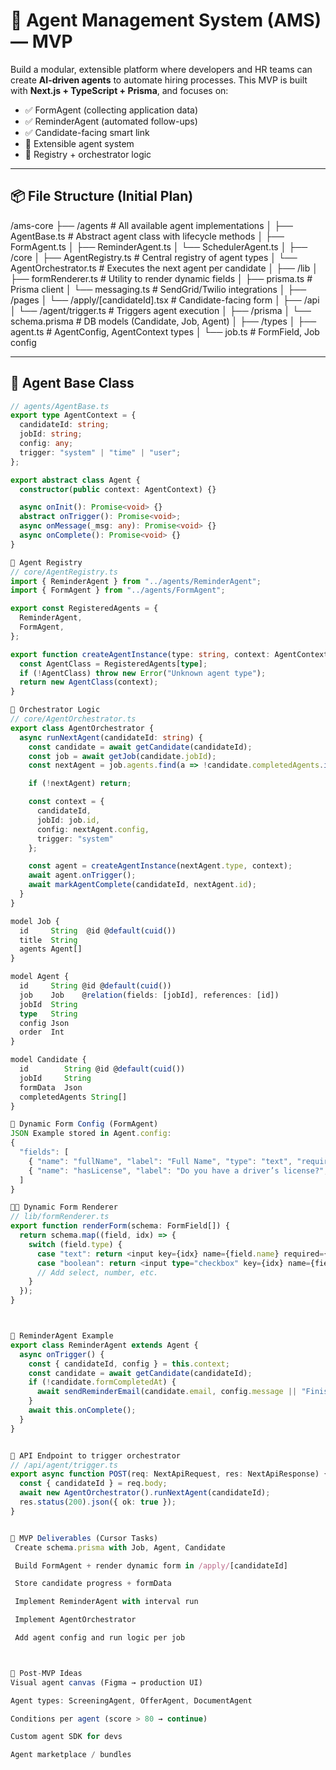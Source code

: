 # 🤖 Agent Management System (AMS) — MVP

Build a modular, extensible platform where developers and HR teams can create **AI-driven agents** to automate hiring processes. This MVP is built with **Next.js + TypeScript + Prisma**, and focuses on:

- ✅ FormAgent (collecting application data)
- ✅ ReminderAgent (automated follow-ups)
- ✅ Candidate-facing smart link
- 🧱 Extensible agent system
- 🧠 Registry + orchestrator logic

---

## 📦 File Structure (Initial Plan)

/ams-core
├── /agents # All available agent implementations
│ ├── AgentBase.ts # Abstract agent class with lifecycle methods
│ ├── FormAgent.ts
│ ├── ReminderAgent.ts
│ └── SchedulerAgent.ts
│
├── /core
│ ├── AgentRegistry.ts # Central registry of agent types
│ └── AgentOrchestrator.ts # Executes the next agent per candidate
│
├── /lib
│ ├── formRenderer.ts # Utility to render dynamic fields
│ ├── prisma.ts # Prisma client
│ └── messaging.ts # SendGrid/Twilio integrations
│
├── /pages
│ └── /apply/[candidateId].tsx # Candidate-facing form
│
├── /api
│ └── /agent/trigger.ts # Triggers agent execution
│
├── /prisma
│ └── schema.prisma # DB models (Candidate, Job, Agent)
│
├── /types
│ ├── agent.ts # AgentConfig, AgentContext types
│ └── job.ts # FormField, Job config



---

## 🧠 Agent Base Class

```ts
// agents/AgentBase.ts
export type AgentContext = {
  candidateId: string;
  jobId: string;
  config: any;
  trigger: "system" | "time" | "user";
};

export abstract class Agent {
  constructor(public context: AgentContext) {}

  async onInit(): Promise<void> {}
  abstract onTrigger(): Promise<void>;
  async onMessage(_msg: any): Promise<void> {}
  async onComplete(): Promise<void> {}
}

🔧 Agent Registry
// core/AgentRegistry.ts
import { ReminderAgent } from "../agents/ReminderAgent";
import { FormAgent } from "../agents/FormAgent";

export const RegisteredAgents = {
  ReminderAgent,
  FormAgent,
};

export function createAgentInstance(type: string, context: AgentContext): Agent {
  const AgentClass = RegisteredAgents[type];
  if (!AgentClass) throw new Error("Unknown agent type");
  return new AgentClass(context);
}

🧬 Orchestrator Logic
// core/AgentOrchestrator.ts
export class AgentOrchestrator {
  async runNextAgent(candidateId: string) {
    const candidate = await getCandidate(candidateId);
    const job = await getJob(candidate.jobId);
    const nextAgent = job.agents.find(a => !candidate.completedAgents.includes(a.id));

    if (!nextAgent) return;

    const context = {
      candidateId,
      jobId: job.id,
      config: nextAgent.config,
      trigger: "system"
    };

    const agent = createAgentInstance(nextAgent.type, context);
    await agent.onTrigger();
    await markAgentComplete(candidateId, nextAgent.id);
  }
}

model Job {
  id     String  @id @default(cuid())
  title  String
  agents Agent[]
}

model Agent {
  id     String @id @default(cuid())
  job    Job    @relation(fields: [jobId], references: [id])
  jobId  String
  type   String
  config Json
  order  Int
}

model Candidate {
  id        String @id @default(cuid())
  jobId     String
  formData  Json
  completedAgents String[]
}

📄 Dynamic Form Config (FormAgent)
JSON Example stored in Agent.config:
{
  "fields": [
    { "name": "fullName", "label": "Full Name", "type": "text", "required": true },
    { "name": "hasLicense", "label": "Do you have a driver’s license?", "type": "boolean" }
  ]
}

🧑‍💻 Dynamic Form Renderer
// lib/formRenderer.ts
export function renderForm(schema: FormField[]) {
  return schema.map((field, idx) => {
    switch (field.type) {
      case "text": return <input key={idx} name={field.name} required={field.required} />;
      case "boolean": return <input type="checkbox" key={idx} name={field.name} />;
      // Add select, number, etc.
    }
  });
}



🔁 ReminderAgent Example
export class ReminderAgent extends Agent {
  async onTrigger() {
    const { candidateId, config } = this.context;
    const candidate = await getCandidate(candidateId);
    if (!candidate.formCompletedAt) {
      await sendReminderEmail(candidate.email, config.message || "Finish your application!");
    }
    await this.onComplete();
  }
}


🧪 API Endpoint to trigger orchestrator
// /api/agent/trigger.ts
export async function POST(req: NextApiRequest, res: NextApiResponse) {
  const { candidateId } = req.body;
  await new AgentOrchestrator().runNextAgent(candidateId);
  res.status(200).json({ ok: true });
}


📌 MVP Deliverables (Cursor Tasks)
 Create schema.prisma with Job, Agent, Candidate

 Build FormAgent + render dynamic form in /apply/[candidateId]

 Store candidate progress + formData

 Implement ReminderAgent with interval run

 Implement AgentOrchestrator

 Add agent config and run logic per job



🧠 Post-MVP Ideas
Visual agent canvas (Figma → production UI)

Agent types: ScreeningAgent, OfferAgent, DocumentAgent

Conditions per agent (score > 80 → continue)

Custom agent SDK for devs

Agent marketplace / bundles